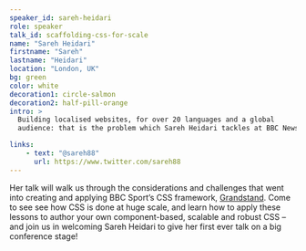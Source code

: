 ```yaml
---
speaker_id: sareh-heidari
role: speaker
talk_id: scaffolding-css-for-scale
name: "Sareh Heidari"
firstname: "Sareh"
lastname: "Heidari"
location: "London, UK"
bg: green
color: white
decoration1: circle-salmon
decoration2: half-pill-orange
intro: >
  Building localised websites, for over 20 languages and a global
  audience: that is the problem which Sareh Heidari tackles at BBC News.

links:
    - text: "@sareh88"
      url: https://www.twitter.com/sareh88
---
```


Her talk will walk us through the considerations and challenges that
went into creating and applying BBC Sport’s CSS framework,
<a href="http://bbc.github.io/grandstand/" target="_blank">Grandstand</a>.
Come to see see how CSS is done at huge scale, and learn how to apply
these lessons to author your own component-based, scalable and robust
CSS – and join us in welcoming Sareh Heidari to give her first ever talk
on a big conference stage!
